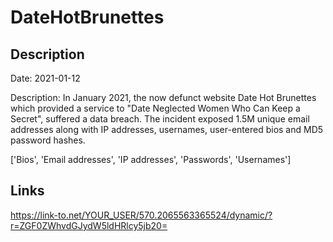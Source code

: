 # DateHotBrunettes

## Description

Date: 2021-01-12

Description:
In January 2021, the now defunct website Date Hot Brunettes which provided a service to &quot;Date Neglected Women Who Can Keep a Secret&quot;, suffered a data breach. The incident exposed 1.5M unique email addresses along with IP addresses, usernames, user-entered bios and MD5 password hashes.


['Bios', 'Email addresses', 'IP addresses', 'Passwords', 'Usernames']

## Links

https://link-to.net/YOUR_USER/570.2065563365524/dynamic/?r=ZGF0ZWhvdGJydW5ldHRlcy5jb20=